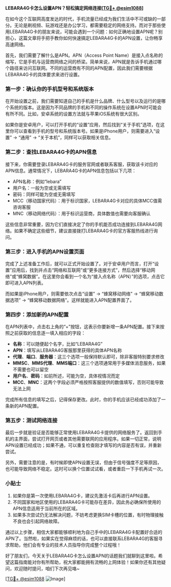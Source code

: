 **LEBARA4G卡怎么设置APN？轻松搞定网络连接[[TG💪+ @esim1088](https://t.me/s/esim1088)]**

在如今这个互联网高度发达的时代，手机流量已经成为我们生活中不可或缺的一部分。无论是刷视频、玩游戏还是办公学习，都需要稳定的网络支持。而对于那些使用LEBARA4G卡的朋友来说，可能会遇到一个问题：如何正确地设置APN呢？别担心，这篇文章将手把手教你如何快速搞定LEBARA4G卡的APN设置，让你畅享高速网络。

首先，我们需要了解什么是APN。APN（Access Point Name）是接入点名称的缩写，它是手机与运营商网络之间的桥梁。简单来说，APN就是告诉手机通过哪个路径来访问互联网。不同的运营商有不同的APN配置，因此我们需要根据LEBARA4G卡的具体要求来进行设置。

### **第一步：确认你的手机型号和系统版本**
在开始设置之前，我们需要知道自己的手机是什么品牌、什么型号以及运行的是哪个系统的版本。这是因为不同品牌的手机和不同的操作系统在设置APN时可能会有所不同。比如，安卓系统的设置方法就与苹果iOS系统有很大区别。

如果你是安卓用户，可以打开手机的“设置”应用，然后找到“关于手机”选项，在这里你可以查看到手机的型号和系统版本号。如果是iPhone用户，则需要进入“设置” -> “通用” -> “关于本机”，同样可以获取相关信息。

### **第二步：查找LEBARA4G卡的APN信息**
接下来，你需要登录LEBARA4G卡的服务官网或者联系客服，获取该卡对应的APN信息。通常情况下，LEBARA4G卡的APN信息包括以下几项：

- APN名称：例如“lebara”
- 用户名：一般为空或无需填写
- 密码：同样可能为空或无需填写
- MCC（移动国家代码）：用于标识国家，LEBARA4G卡对应的具体MCC值需咨询客服
- MNC（移动网络代码）：用于标识运营商，具体数值也需要向客服确认

这些信息非常重要，因为它们直接决定了你的手机能否成功连接到LEBARA4G网络。如果不确定这些细节，建议直接拨打LEBARA4G卡的官方客服热线进行询问。

### **第三步：进入手机的APN设置页面**
完成了上述准备工作后，就可以正式开始设置了。对于安卓用户而言，打开“设置”应用后，找到并点击“网络和互联网”或“更多连接方式”，然后选择“移动网络”或“蜂窝数据”。在这里你会看到一个名为“接入点名称（APN）”的选项，点击它即可进入APN列表。

而如果是iPhone用户，则需要依次点击“设置” -> “蜂窝移动网络” -> “蜂窝移动数据选项” -> “蜂窝移动数据网络”。这样就能进入APN配置界面了。

### **第四步：添加新的APN配置**
在APN列表中，点击右上角的“+”按钮，这表示你要新增一条APN配置。接下来按照之前获取的信息逐一填入相应的字段：

- **名称**：可以随便起个名字，比如“LEBARA4G”
- **APN**：填写从LEBARA4G客服那里获得的具体APN名称
- **代理**、**端口**、**服务器**：这三个选项一般保持默认即可，除非客服特别要求修改
- **MMSC**、**MMS代理**、**MMS端口**：这三个选项通常用于多媒体消息服务，如果不需要也可以留空
- **用户名**、**密码**：如前所述，可能为空，具体视情况而定
- **MCC**、**MNC**：这两个字段必须严格按照客服提供的数值填写，否则可能导致无法上网

完成所有信息的填写之后，记得保存更改。此时，你的手机应该已经成功添加了一条新的APN配置。

### **第五步：测试网络连接**
最后一步就是验证是否能够正常使用LEBARA4G卡提供的网络服务了。返回到手机的主界面，尝试打开网页或者其他需要联网的应用程序。如果一切正常，说明APN设置已经成功；如果不通，可以重复检查刚才填写的内容是否有误，并重新尝试。

另外，需要注意的是，有时候即使APN设置无误，但由于信号强度不足等原因，也可能导致网络不稳定。这时可以换个位置试试看，或者重启一下手机再试一次。

### **小贴士**
1. 如果你是第一次使用LEBARA4G卡，建议先激活卡后再进行APN设置。
2. 不同国家和地区使用的LEBARA4G卡可能存在差异，因此务必确保所使用的APN信息适用于当前所在的区域。
3. 如果多次尝试仍无法解决问题，不妨考虑更换SIM卡槽的位置，有时物理接触不良也会引起网络故障。

通过以上步骤，相信大家都能够顺利地为自己手中的LEBARA4G卡配置好合适的APN了。当然啦，如果实在觉得麻烦的话，也可以直接联系LEBARA4G的客服寻求帮助，他们会有专业的技术人员指导你完成整个过程哦！

好了朋友们，今天关于LEBARA4G卡怎么设置APN的话题我们就聊到这里啦。希望这篇指南能对你有所帮助，祝大家都能拥有流畅的上网体验！如果你还有其他疑问，欢迎随时提问，咱们下次再见咯~

[[TG💪+ @esim1088](https://t.me/s/esim1088) ![Image](https://i.postimg.cc/4NQfJmqS/Snipaste-2025-05-13-00-14-12.png)]